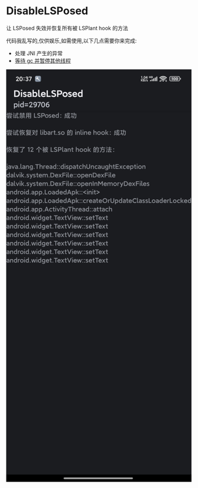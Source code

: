 # DisableLSPosed

让 LSPosed 失效并恢复所有被 LSPlant hook 的方法

代码我乱写的,仅供娱乐,如需使用,以下几点需要你来完成:
 - 处理 JNI 产生的异常
 - [等待 gc 并暂停其他线程](https://github.com/canyie/pine/blob/fff37b80774a091d0e1e5c6d5c3ecabcb4082815/core/src/main/cpp/android.h#L152)

<img alt="Screenshot" src="./Screenshot.jpg" width="500" />
